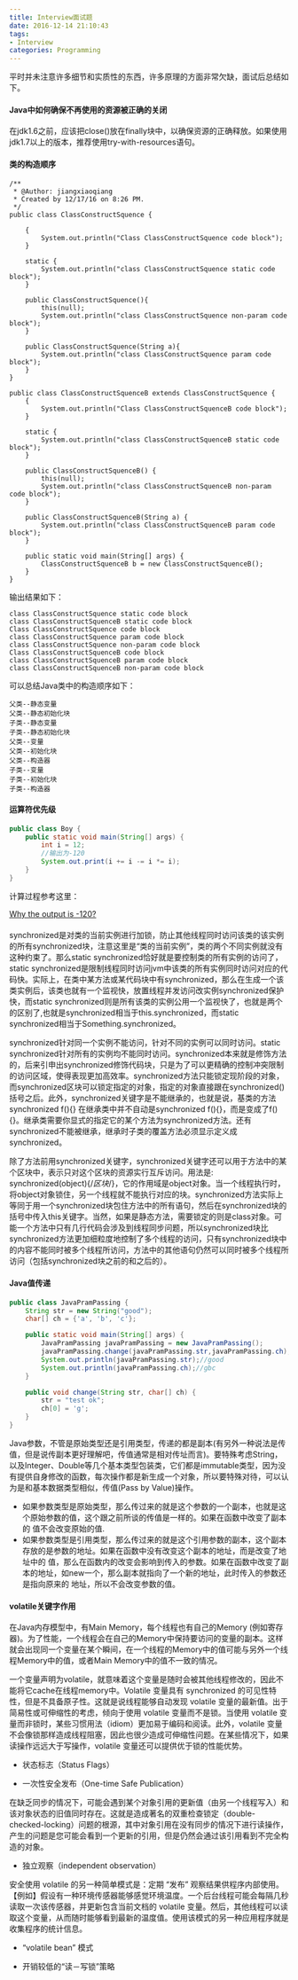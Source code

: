 ```yaml
---
title: Interview面试题
date: 2016-12-14 21:10:43
tags:
- Interview
categories: Programming
---
```


平时并未注意许多细节和实质性的东西，许多原理的方面非常欠缺，面试后总结如下。

<!-- more -->

#### Java中如何确保不再使用的资源被正确的关闭

在jdk1.6之前，应该把close()放在finally块中，以确保资源的正确释放。如果使用jdk1.7以上的版本，推荐使用try-with-resources语句。

#### 类的构造顺序

```
/**
 * @Author: jiangxiaoqiang
 * Created by 12/17/16 on 8:26 PM.
 */
public class ClassConstructSquence {

    {
        System.out.println("Class ClassConstructSquence code block");
    }

    static {
        System.out.println("class ClassConstructSquence static code block");
    }

    public ClassConstructSquence(){
        this(null);
        System.out.println("class ClassConstructSquence non-param code block");
    }

    public ClassConstructSquence(String a){
        System.out.println("class ClassConstructSquence param code block");
    }
}

public class ClassConstructSquenceB extends ClassConstructSquence {
    {
        System.out.println("Class ClassConstructSquenceB code block");
    }

    static {
        System.out.println("class ClassConstructSquenceB static code block");
    }

    public ClassConstructSquenceB() {
        this(null);
        System.out.println("class ClassConstructSquenceB non-param code block");
    }

    public ClassConstructSquenceB(String a) {
        System.out.println("class ClassConstructSquenceB param code block");
    }

    public static void main(String[] args) {
        ClassConstructSquenceB b = new ClassConstructSquenceB();
    }
}
```

输出结果如下：

```
class ClassConstructSquence static code block
class ClassConstructSquenceB static code block
Class ClassConstructSquence code block
class ClassConstructSquence param code block
class ClassConstructSquence non-param code block
Class ClassConstructSquenceB code block
class ClassConstructSquenceB param code block
class ClassConstructSquenceB non-param code block
```

可以总结Java类中的构造顺序如下：

```
父类--静态变量
父类--静态初始化块
子类--静态变量
子类--静态初始化块
父类--变量
父类--初始化块
父类--构造器
子类--变量
子类--初始化块
子类--构造器
```

#### 运算符优先级

```Java
public class Boy {
    public static void main(String[] args) {
        int i = 12;
        //输出为-120
        System.out.print(i += i -= i *= i);
    }
}
```

计算过程参考这里：

[Why the output is -120?](http://stackoverflow.com/questions/41144042/why-the-output-is-120/41144150#41144150)

#### 

synchronized是对类的当前实例进行加锁，防止其他线程同时访问该类的该实例的所有synchronized块，注意这里是“类的当前实例”，类的两个不同实例就没有这种约束了。那么static synchronized恰好就是要控制类的所有实例的访问了，static synchronized是限制线程同时访问jvm中该类的所有实例同时访问对应的代码快。实际上，在类中某方法或某代码块中有synchronized，那么在生成一个该类实例后，该类也就有一个监视快，放置线程并发访问改实例synchronized保护快，而static synchronized则是所有该类的实例公用一个监视快了，也就是两个的区别了,也就是synchronized相当于this.synchronized，而static synchronized相当于Something.synchronized。

synchronized针对同一个实例不能访问，针对不同的实例可以同时访问。static synchronized针对所有的实例均不能同时访问。synchronized本来就是修饰方法的，后来引申出synchronized修饰代码块，只是为了可以更精确的控制冲突限制的访问区域，使得表现更加高效率。synchronized方法只能锁定现阶段的对象，而synchronized区块可以锁定指定的对象，指定的对象直接跟在synchronized()括号之后。此外，synchronized关键字是不能继承的，也就是说，基类的方法synchronized f(){} 在继承类中并不自动是synchronized f(){}，而是变成了f(){}。继承类需要你显式的指定它的某个方法为synchronized方法。还有synchronized不能被继承，继承时子类的覆盖方法必须显示定义成synchronized。

除了方法前用synchronized关键字，synchronized关键字还可以用于方法中的某个区块中，表示只对这个区块的资源实行互斥访问。用法是: synchronized(object){/*区块*/}，它的作用域是object对象。当一个线程执行时，将object对象锁住，另一个线程就不能执行对应的块。synchronized方法实际上等同于用一个synchronized块包住方法中的所有语句，然后在synchronized块的括号中传入this关键字。当然，如果是静态方法，需要锁定的则是class对象。可能一个方法中只有几行代码会涉及到线程同步问题，所以synchronized块比synchronized方法更加细粒度地控制了多个线程的访问，只有synchronized块中的内容不能同时被多个线程所访问，方法中的其他语句仍然可以同时被多个线程所访问（包括synchronized块之前的和之后的）。

#### Java值传递

```Java
public class JavaPramPassing {
    String str = new String("good");
    char[] ch = {'a', 'b', 'c'};

    public static void main(String[] args) {
        JavaPramPassing javaPramPassing = new JavaPramPassing();
        javaPramPassing.change(javaPramPassing.str,javaPramPassing.ch);
        System.out.println(javaPramPassing.str);//good
        System.out.println(javaPramPassing.ch);//gbc
    }

    public void change(String str, char[] ch) {
        str = "test ok";
        ch[0] = 'g';
    }
}
```

Java参数，不管是原始类型还是引用类型，传递的都是副本(有另外一种说法是传值，但是说传副本更好理解吧，传值通常是相对传址而言)。要特殊考虑String，以及Integer、Double等几个基本类型包装类，它们都是immutable类型，因为没有提供自身修改的函数，每次操作都是新生成一个对象，所以要特殊对待，可以认为是和基本数据类型相似，传值(Pass by Value)操作。

* 如果参数类型是原始类型，那么传过来的就是这个参数的一个副本，也就是这个原始参数的值，这个跟之前所谈的传值是一样的。如果在函数中改变了副本的 值不会改变原始的值.
* 如果参数类型是引用类型，那么传过来的就是这个引用参数的副本，这个副本存放的是参数的地址。如果在函数中没有改变这个副本的地址，而是改变了地址中的 值，那么在函数内的改变会影响到传入的参数。如果在函数中改变了副本的地址，如new一个，那么副本就指向了一个新的地址，此时传入的参数还是指向原来的 地址，所以不会改变参数的值。

#### volatile关键字作用

在Java内存模型中，有Main Memory，每个线程也有自己的Memory (例如寄存器)。为了性能，一个线程会在自己的Memory中保持要访问的变量的副本。这样就会出现同一个变量在某个瞬间，在一个线程的Memory中的值可能与另外一个线程Memory中的值，或者Main Memory中的值不一致的情况。

一个变量声明为volatile，就意味着这个变量是随时会被其他线程修改的，因此不能将它cache在线程memory中。Volatile 变量具有 synchronized 的可见性特性，但是不具备原子性。这就是说线程能够自动发现 volatile 变量的最新值。出于简易性或可伸缩性的考虑，倾向于使用 volatile 变量而不是锁。当使用 volatile 变量而非锁时，某些习惯用法（idiom）更加易于编码和阅读。此外，volatile 变量不会像锁那样造成线程阻塞，因此也很少造成可伸缩性问题。在某些情况下，如果读操作远远大于写操作，volatile 变量还可以提供优于锁的性能优势。

* 状态标志（Status Flags）

* 一次性安全发布（One-time Safe Publication）

在缺乏同步的情况下，可能会遇到某个对象引用的更新值（由另一个线程写入）和该对象状态的旧值同时存在。这就是造成著名的双重检查锁定（double-checked-locking）问题的根源，其中对象引用在没有同步的情况下进行读操作，产生的问题是您可能会看到一个更新的引用，但是仍然会通过该引用看到不完全构造的对象。

* 独立观察（independent observation）

安全使用 volatile 的另一种简单模式是：定期 “发布” 观察结果供程序内部使用。【例如】假设有一种环境传感器能够感觉环境温度。一个后台线程可能会每隔几秒读取一次该传感器，并更新包含当前文档的 volatile 变量。然后，其他线程可以读取这个变量，从而随时能够看到最新的温度值。使用该模式的另一种应用程序就是收集程序的统计信息。

* “volatile bean” 模式

* 开销较低的“读－写锁”策略
